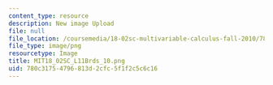 ```yaml
---
content_type: resource
description: New image Upload
file: null
file_location: /coursemedia/18-02sc-multivariable-calculus-fall-2010/780c31754796813d2cfc5f1f2c5c6c16_MIT18_02SC_L11Brds_10.png
file_type: image/png
resourcetype: Image
title: MIT18_02SC_L11Brds_10.png
uid: 780c3175-4796-813d-2cfc-5f1f2c5c6c16
---
```

